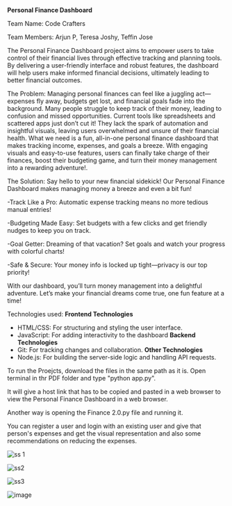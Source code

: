 __Personal Finance Dashboard__
              
Team Name: Code Crafters

Team Members: Arjun P, Teresa Joshy, Teffin Jose

The Personal Finance Dashboard project aims to empower users to take control of their financial lives through effective tracking and planning tools. By delivering a user-friendly interface and robust features, the dashboard will help users make informed financial decisions, ultimately leading to better financial outcomes.

The Problem: Managing personal finances can feel like a juggling act—expenses fly away, budgets get lost, and financial goals fade into the background. Many people struggle to keep track of their money, leading to confusion and missed opportunities.
Current tools like spreadsheets and scattered apps just don’t cut it! They lack the spark of automation and insightful visuals, leaving users overwhelmed and unsure of their financial health.
What we need is a fun, all-in-one personal finance dashboard that makes tracking income, expenses, and goals a breeze. With engaging visuals and easy-to-use features, users can finally take charge of their finances, boost their budgeting game, and turn their money management into a rewarding adventure!.

The Solution: Say hello to your new financial sidekick! Our Personal Finance Dashboard makes managing money a breeze and even a bit fun!

-Track Like a Pro: Automatic expense tracking means no more tedious manual entries!

-Budgeting Made Easy: Set budgets with a few clicks and get friendly nudges to keep you on track.

-Goal Getter: Dreaming of that vacation? Set goals and watch your progress with colorful charts!

-Safe & Secure: Your money info is locked up tight—privacy is our top priority!

With our dashboard, you’ll turn money management into a delightful adventure. Let’s make your financial dreams come true, one fun feature at a time!

Technologies used: **Frontend Technologies**
- HTML/CSS: For structuring and styling the user interface.
- JavaScript: For adding interactivity to the dashboard
**Backend Technologies**
- Git: For tracking changes and collaboration.
**Other Technologies**
- Node.js: For building the server-side logic and handling API requests.

To run the Proejcts, download the files in the same path as it is. Open terminal in thr PDF folder and type "python app.py".

It will give a host link that has to be copied and pasted in a web browser to view the Personal Finance Dashboard in a web browser.

Another way is opening the Finance 2.0.py file and running it.


You can register a user and login with an existing user and give that person's expenses and get the visual representation and also some recommendations on reducing the expenses.

![ss 1](https://github.com/user-attachments/assets/e2252473-df69-4b90-b3f3-5b361c93647a)

![ss2](https://github.com/user-attachments/assets/d35b473a-f51a-4a27-a1e2-9389ceb22de7)

![ss3](https://github.com/user-attachments/assets/4de3a247-a850-42fe-b963-e8c75404c581)

![image](https://github.com/user-attachments/assets/8f01aaac-b83f-49be-b131-9d8d114a8518)

